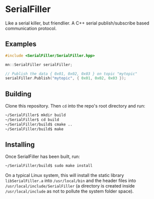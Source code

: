 SerialFiller
============

Like a serial killer, but friendlier. A C++ serial publish/subscribe based communication protocol.

Examples
--------

````c++
#include <SerialFiller/SerialFiller.hpp>

mn::SerialFiller serialFiller;

// Publish the data { 0x01, 0x02, 0x03 } on topic "mytopic" 
serialFiller.Publish("mytopic", { 0x01, 0x02, 0x03 });
````

Building
--------

Clone this repository. Then `cd` into the repo's root directory and run:

````bash
~/SerialFiller$ mkdir build
~/SerialFiller$ cd build
~/SerialFiller/build$ cmake ..
~/SerialFiller/build$ make
````

Installing
----------

Once SerialFiller has been built, run:

````bash
~/SerialFiller/build$ sudo make install
````

On a typical Linux system, this will install the static library `libSerialFiller.a` into `/usr/local/bin` and the header files into `/usr/local/include/SerialFiller` (a directory is created inside `/usr/local/include` as not to pollute the system folder space).